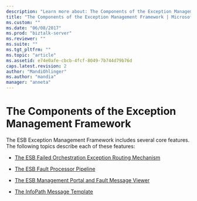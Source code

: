 ```yaml
---
description: "Learn more about: The Components of the Exception Management Framework"
title: "The Components of the Exception Management Framework | Microsoft Docs"
ms.custom: ""
ms.date: "06/08/2017"
ms.prod: "biztalk-server"
ms.reviewer: ""
ms.suite: ""
ms.tgt_pltfrm: ""
ms.topic: "article"
ms.assetid: e74e0afe-cbcb-4fcf-8049-7b744d79b76d
caps.latest.revision: 2
author: "MandiOhlinger"
ms.author: "mandia"
manager: "anneta"
---
```

# The Components of the Exception Management Framework
The ESB Exception Management Framework includes several core features. The following topics describe each of these features:  
  
-   [The ESB Failed Orchestration Exception Routing Mechanism](../esb-toolkit/the-esb-failed-orchestration-exception-routing-mechanism.md)  
  
-   [The ESB Fault Processor Pipeline](../esb-toolkit/the-esb-fault-processor-pipeline.md)  
  
-   [The ESB Management Portal and Fault Message Viewer](../esb-toolkit/the-esb-management-portal-and-fault-message-viewer.md)  
  
-   [The InfoPath Message Template](../esb-toolkit/the-infopath-message-template.md)
